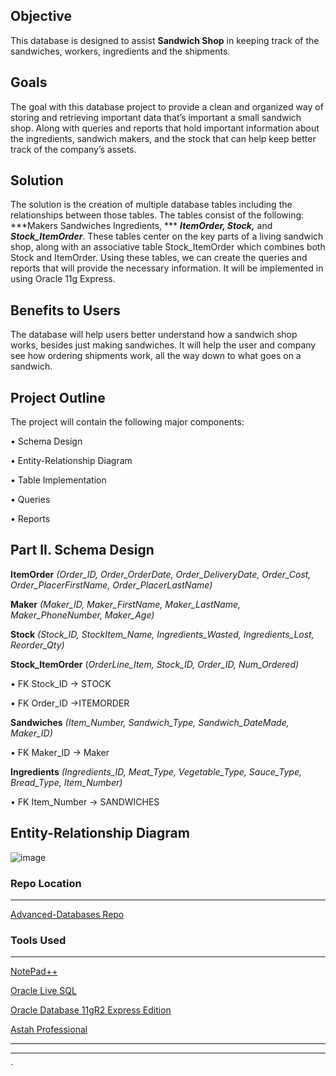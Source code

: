 ## Objective 
This database is designed to assist **Sandwich Shop** in keeping track of the sandwiches, 
workers, ingredients and the shipments.

## Goals 
The goal with this database project to provide a clean and organized way of storing and
retrieving important data that’s important a small sandwich shop. Along with queries and 
reports that hold important information about the ingredients, sandwich makers, and the 
stock that can help keep better track of the company’s assets.   

## Solution 
The solution is the creation of multiple database tables including the relationships between 
those tables.  The tables consist of the following: ***Makers Sandwiches Ingredients, ***
***ItemOrder, Stock,*** and ***Stock_ItemOrder***.  These tables center on the key parts of a living 
sandwich shop, along with an associative table Stock_ItemOrder which combines both Stock 
and ItemOrder.  Using these tables, we can create the queries and reports that will provide 
the necessary information.  It will be implemented in using Oracle 11g Express. 

## Benefits to Users 
The database will help users better understand how a sandwich shop works, besides just making sandwiches. It will help the user and company see how ordering shipments work, all the way down to what goes on a sandwich.

## Project Outline 
The project will contain the following major components: 

•	Schema Design 

•	Entity-Relationship Diagram 

•	Table Implementation 

•	Queries 

•	Reports 	 

## Part II.  Schema Design 
 
**ItemOrder** _*(Order_ID, Order_OrderDate, Order_DeliveryDate, Order_Cost, Order_PlacerFirstName, Order_PlacerLastName)*_
 
**Maker** _*(Maker_ID, Maker_FirstName, Maker_LastName, Maker_PhoneNumber, Maker_Age)*_

**Stock** _*(Stock_ID, StockItem_Name, Ingredients_Wasted, Ingredients_Lost, Reorder_Qty)*_  
 
**Stock_ItemOrder** (_*OrderLine_Item, Stock_ID, Order_ID, Num_Ordered)*_
	
•	FK Stock_ID -> STOCK

•	FK Order_ID ->ITEMORDER

**Sandwiches** _*(Item_Number, Sandwich_Type, Sandwich_DateMade, Maker_ID)*_
		
•	FK Maker_ID -> Maker 
 
 
**Ingredients** _*(Ingredients_ID, Meat_Type, Vegetable_Type, Sauce_Type, Bread_Type, Item_Number)*_ 
 	 
•	FK Item_Number -> SANDWICHES 
             
 
  
## Entity-Relationship Diagram 

![image](https://user-images.githubusercontent.com/45640527/75711469-5f432900-5cbe-11ea-8e77-abf8c4eb07d9.png)


### Repo Location
- - -
[Advanced-Databases Repo](https://github.com/Ragedancer/Advanced-Databases)


### Tools Used
- - -
[NotePad++](https://notepad-plus-plus.org/)

[Oracle Live SQL](https://livesql.oracle.com/)

[Oracle Database 11gR2 Express Edition](https://www.oracle.com/database/technologies/xe-prior-releases.html)

[Astah Professional](http://astah.net/editions/professional)
- - -









- - -

`

